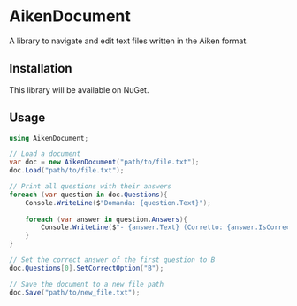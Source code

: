 # AikenDocument
A library to navigate and edit text files written in the Aiken format.

## Installation

This library will be available on NuGet.

## Usage

```csharp
using AikenDocument;

// Load a document
var doc = new AikenDocument("path/to/file.txt");
doc.Load("path/to/file.txt");

// Print all questions with their answers
foreach (var question in doc.Questions){
    Console.WriteLine($"Domanda: {question.Text}");
    
    foreach (var answer in question.Answers){
        Console.WriteLine($"- {answer.Text} (Corretto: {answer.IsCorrect})");
    }
}

// Set the correct answer of the first question to B
doc.Questions[0].SetCorrectOption("B");

// Save the document to a new file path
doc.Save("path/to/new_file.txt");